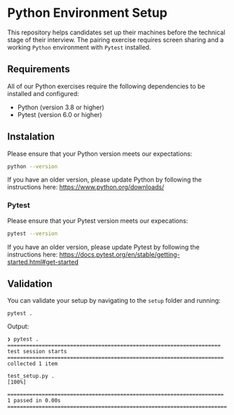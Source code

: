 # Python Environment Setup
This repository helps candidates set up their machines before the technical stage of their interview. The pairing exercise requires screen sharing and a working `Python` environment with `Pytest` installed.

## Requirements
All of our Python exercises require the following dependencies to be installed and configured:

* Python (version 3.8 or higher)
* Pytest (version 6.0 or higher)

## Instalation
Please ensure that your Python version meets our expectations:
```bash
python --version
```

If you have an older version, please update Python by following the instructions here:
https://www.python.org/downloads/

### Pytest
Please ensure that your Pytest version meets our expecations:
```bash
pytest --version
```

If you have an older version, please update Pytest by following the instructions here:
https://docs.pytest.org/en/stable/getting-started.html#get-started

## Validation
You can validate your setup by navigating to the `setup` folder and running:
```
pytest .
```

Output:
```
❯ pytest .
==================================================================== test session starts =====================================================================
collected 1 item

test_setup.py .                                                                                                                                        [100%]

===================================================================== 1 passed in 0.00s ======================================================================
```
